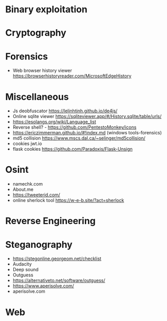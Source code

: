 # Binary exploitation
# Cryptography
# Forensics
  - Web browser history viewer https://browserhistoryreader.com/MicrosoftEdgeHistory
# Miscellaneous
  - Js deobfuscator https://lelinhtinh.github.io/de4js/
  - Online sqlite viewer https://sqliteviewer.app/#/History.sqlite/table/urls/
  - https://esolangs.org/wiki/Language_list
  - Reverse shell? - https://github.com/PentestoMonkey/icons
  - https://ericzimmerman.github.io/#!index.md (windows tools-forensics)
  - md5 collision https://www.mscs.dal.ca/~selinger/md5collision/
  - cookies jwt.io
  - flask cookies https://github.com/Paradoxis/Flask-Unsign
# Osint
  - namechk.com
  - About.me
  - https://tweeterid.com/
  - online sherlock tool https://w-e-b.site/?act=sherlock
# Reverse Engineering
# Steganography
  - https://stegonline.georgeom.net/checklist
  - Audacity
  - Deep sound
  - Outguess
  - https://alternativeto.net/software/outguess/
  - https://www.aperisolve.com/
  - aperisolve.com
# Web
